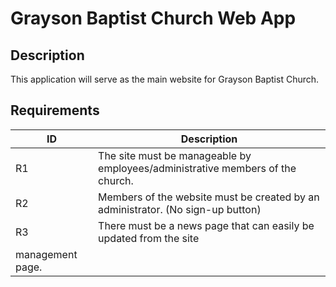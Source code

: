 # Grayson Baptist Church Web App

## Description

This application will serve as the main website for Grayson Baptist Church.

## Requirements

| ID | Description |
| -- | ----------- |
| R1 | The site must be manageable by employees/administrative members of the church. |
| R2 | Members of the website must be created by an administrator. (No sign-up button) |
| R3 | There must be a news page that can easily be updated from the site 
management page. |